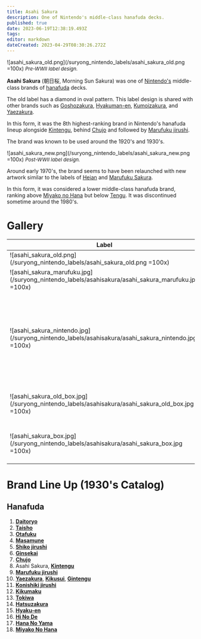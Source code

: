 ```yaml
---
title: Asahi Sakura
description: One of Nintendo's middle-class hanafuda decks.
published: true
date: 2023-06-19T12:38:19.493Z
tags: 
editor: markdown
dateCreated: 2023-04-29T08:30:26.272Z
---
```


![asahi_sakura_old.png](/suryong_nintendo_labels/asahi_sakura_old.png =100x)
<span style="font-size:small;">*Pre-WWII label design.*</span>
 
**Asahi Sakura** (朝日桜, Morning Sun Sakura) was one of [Nintendo's](/en/hanafuda/manufacturers/nintendo) middle-class brands of [hanafuda](/en/hanafuda) decks. 
 
The old label has a diamond in oval pattern. This label design is shared with other brands such as [Goshozakura](/en/hanafuda/manufacturers/nintendo/goshozakura), [Hyakuman-en](/en/hanafuda/manufacturers/nintendo/hyakuman-en), [Kumoizakura](/en/hanafuda/manufacturers/nintendo/kumoizakura), and [Yaezakura](/en/hanafuda/manufacturers/nintendo/yaezakura).

In this form, it was the 8th highest-ranking brand in Nintendo's hanafuda lineup alongside [Kintengu](/en/hanafuda/manufacturers/nintendo/kintengu), behind [Chujo](/en/hanafuda/manufacturers/nintendo/chujo) and followed by [Marufuku jirushi](/en/hanafuda/manufacturers/nintendo/marufuku_jirushi).

The brand was known to be used around the 1920's and 1930's.

![asahi_sakura_new.png](/suryong_nintendo_labels/asahi_sakura_new.png =100x)
<span style="font-size:small;">*Post-WWII label design.*</span>

Around early 1970's, the brand seems to have been relaunched with new artwork similar to the labels of [Heian](/en/hanafuda/manufacturers/nintendo/heian) and [Marufuku Sakura](/en/hanafuda/manufacturers/nintendo/marufuku_sakura). 

In this form, it was considered a lower middle-class hanafuda brand, ranking above [Miyako no Hana](/en/hanafuda/manufacturers/nintendo/miyako_no_hana) but below [Tengu](/en/hanafuda/manufacturers/nintendo/tengu). It was discontinued sometime around the 1980's.

# Gallery
| Label | Description |
| --- | --- |
|![asahi_sakura_old.png](/suryong_nintendo_labels/asahi_sakura_old.png =100x)|Pre-war label.|
|![asahi_sakura_marufuku.jpg](/suryong_nintendo_labels/asahisakura/asahi_sakura_marufuku.jpg =100x)|1970's label.|
|![asahi_sakura_nintendo.jpg](/suryong_nintendo_labels/asahisakura/asahi_sakura_nintendo.jpg =100x)|Later version of the 1970's label. The Japanese Nintendo logo written vertically is added below the Marufuku logo.|
|![asahi_sakura_old_box.jpg](/suryong_nintendo_labels/asahisakura/asahi_sakura_old_box.jpg =100x)|Pre-war label used in two-deck boxes.|
|![asahi_sakura_box.jpg](/suryong_nintendo_labels/asahisakura/asahi_sakura_box.jpg =100x)|Post-war label used in two-deck boxes.|

# Brand Line Up (1930's Catalog)
## Hanafuda
1. [**Daitoryo**](/en/hanafuda/manufacturers/nintendo/daitoryo)
2. [**Taisho**](/en/hanafuda/manufacturers/nintendo/taisho)
3. [**Otafuku**](/en/hanafuda/manufacturers/nintendo/otafuku)
4. [**Masamune**](/en/hanafuda/manufacturers/nintendo/masamune)
5. [**Shiko jirushi**](/en/hanafuda/manufacturers/nintendo/shiko)
6. [**Ginsekai**](/en/hanafuda/manufacturers/nintendo/ginsekai)
7. [**Chujo**](/en/hanafuda/manufacturers/nintendo/chujo)
8. Asahi Sakura, [**Kintengu**](/en/hanafuda/manufacturers/nintendo/kintengu)
9. [**Marufuku jirushi**](/en/hanafuda/manufacturers/nintendo/marufuku_jirushi)
10. [**Yaezakura**](/en/hanafuda/manufacturers/nintendo/yaezakura), [**Kikusui**](/en/hanafuda/manufacturers/nintendo/kikusui), [**Gintengu**](/en/hanafuda/manufacturers/nintendo/gintengu)
11. [**Konishiki jirushi**](/en/hanafuda/manufacturers/nintendo/konishiki)
12. [**Kikumaku**](/en/hanafuda/manufacturers/nintendo/kikumaku)
13. [**Tokiwa**](/en/hanafuda/manufacturers/nintendo/tokiwa)
14. [**Hatsuzakura**](/en/hanafuda/manufacturers/nintendo/hatsuzakura)
15. [**Hyaku-en**](/en/hanafuda/manufacturers/nintendo/hyaku-en)
16. [**Hi No De**](/en/hanafuda/manufacturers/nintendo/hi_no_de)
17. [**Hana No Yama**](/en/hanafuda/manufacturers/nintendo/hana_no_yama)
18. [**Miyako No Hana**](/en/hanafuda/manufacturers/nintendo/miyako_no_hana)